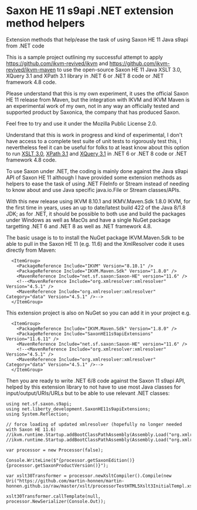 # Saxon HE 11 s9api .NET extension method helpers
Extension methods that help/ease the task of using Saxon HE 11 Java s9api from .NET code

This is a sample project outlining my successful attempt to apply https://github.com/ikvm-revived/ikvm and
https://github.com/ikvm-revived/ikvm-maven to use the open-source Saxon HE 11 Java XSLT 3.0, XQuery 3.1 and XPath 3.1 library in .NET 6 or .NET 8 code or .NET framework 4.8 code.

Please understand that this is my own experiment, it uses the official Saxon HE 11 release from Maven, but the integration with IKVM and IKVM Maven is an experimental work of my own, not in any way an officially tested and supported product by Saxonica, the company that has produced Saxon.

Feel free to try and use it under the Mozilla Public License 2.0. 

Understand that this is work in progress and kind of experimental, I don't have access to a complete test suite of unit tests to rigorously test this, I nevertheless feel it can be useful for folks to at least know about this option to run [XSLT 3.0](https://www.w3.org/TR/xslt-30/), [XPath 3.1](https://www.w3.org/TR/xpath-31/) and [XQuery 3.1](https://www.w3.org/TR/xquery-31/) in .NET 6 or .NET 8 code or .NET framework 4.8 code.

To use Saxon under .NET, the coding is mainly done against the Java s9api API of Saxon HE 11 although I have provided some extension methods as helpers to ease the task of using .NET FileInfo or Stream instead of needing to know about and use Java specific java.io.File or Stream classes/APIs.

With this new release using IKVM 8.10.1 and IKMV.Maven.Sdk 1.8.0 IKVM, for the first time in years, uses an up to date/latest build 422 of the Java 8/1.8 JDK; as for .NET, it should be possible to both use and build the packages under Windows as well as MacOs and have a single NuGet package targetting .NET 6 and .NET 8 as well as .NET framework 4.8.

The basic usage is to to install the NuGet package IKVM.Maven.Sdk to be able to pull in the Saxon HE 11 (e.g. 11.6) and the XmlResolver code it uses directly from Maven:
```
  <ItemGroup>
    <PackageReference Include="IKVM" Version="8.10.1" />
    <PackageReference Include="IKVM.Maven.Sdk" Version="1.8.0" />
    <MavenReference Include="net.sf.saxon:Saxon-HE" version="11.6" />
    <!--<MavenReference Include="org.xmlresolver:xmlresolver" Version="4.5.1" />
    <MavenReference Include="org.xmlresolver:xmlresolver" Category="data" Version="4.5.1" />-->
  </ItemGroup>
```

This extension project is also on NuGet so you can add it in your project e.g.

```
  <ItemGroup>
    <PackageReference Include="IKVM.Maven.Sdk" Version="1.8.0" />
    <PackageReference Include="SaxonHE11s9apiExtensions" Version="11.6.11" />
    <MavenReference Include="net.sf.saxon:Saxon-HE" version="11.6" />
    <!--<MavenReference Include="org.xmlresolver:xmlresolver" Version="4.5.1" />
    <MavenReference Include="org.xmlresolver:xmlresolver" Category="data" Version="4.5.1" />-->
  </ItemGroup>
```

Then you are ready to write .NET 6/8 code against the Saxon 11 s9api API, helped by this extension library to not have to use most Java classes for input/output/URIs/URLs but to be able to use relevant .NET classes:

```
using net.sf.saxon.s9api;
using net.liberty_development.SaxonHE11s9apiExtensions;
using System.Reflection;

// force loading of updated xmlresolver (hopefully no longer needed with Saxon HE 11.6)
//ikvm.runtime.Startup.addBootClassPathAssembly(Assembly.Load("org.xmlresolver.xmlresolver"));
//ikvm.runtime.Startup.addBootClassPathAssembly(Assembly.Load("org.xmlresolver.xmlresolver_data"));

var processor = new Processor(false);

Console.WriteLine($"{processor.getSaxonEdition()} {processor.getSaxonProductVersion()}");

var xslt30Transformer = processor.newXsltCompiler().Compile(new Uri("https://github.com/martin-honnen/martin-honnen.github.io/raw/master/xslt/processorTestHTML5Xslt3InitialTempl.xsl")).load30();

xslt30Transformer.callTemplate(null, processor.NewSerializer(Console.Out));
```



